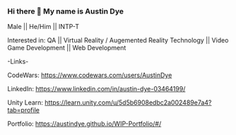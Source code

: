 ### Hi there 👋 My name is Austin Dye
Male || He/Him || INTP-T

Interested in: QA || Virtual Reality / Augemented Reality Technology || Video Game Development || Web Development

-Links-

CodeWars: https://www.codewars.com/users/AustinDye

LinkedIn: https://www.linkedin.com/in/austin-dye-03464199/

Unity Learn: https://learn.unity.com/u/5d5b6908edbc2a002489e7a4?tab=profile

Portfolio: https://austindye.github.io/WIP-Portfolio/#/
